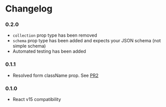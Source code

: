 # Changelog

### 0.2.0
- `collection` prop type has been removed
- `schema` prop type has been added and expects your JSON schema (not simple schema)
- Automated testing has been added

### 0.1.1
- Resolved form className prop. See [PR2](https://github.com/Aluminati/meteor-react-autoform/pull/2)

### 0.1.0
- React v15 compatibility
